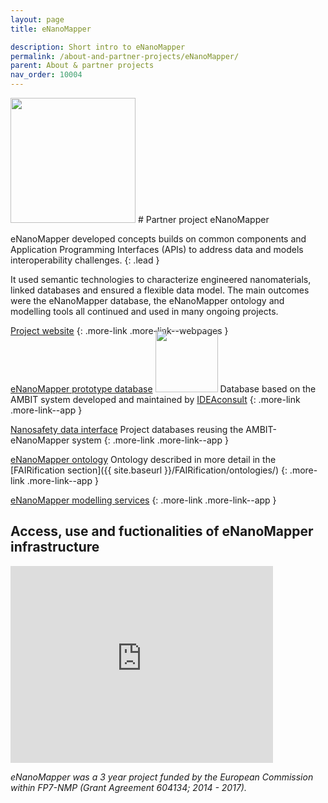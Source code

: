 ```yaml
---
layout: page
title: eNanoMapper

description: Short intro to eNanoMapper
permalink: /about-and-partner-projects/eNanoMapper/
parent: About & partner projects
nav_order: 10004
---
```

<img src="{{ site.baseurl }}/images/logos/eNanoMapper.png" width="200" class="image--right" />
#  Partner project eNanoMapper

eNanoMapper developed concepts builds on common components and Application Programming Interfaces (APIs) to address data and models interoperability challenges. 
{: .lead }

It used semantic technologies to characterize engineered nanomaterials, linked databases and ensured a flexible data model. The main outcomes were the eNanoMapper database, the eNanoMapper ontology and modelling tools all continued and used in many ongoing projects.

[Project website](http://www.enanomapper.net/)
{: .more-link .more-link--webpages }


[eNanoMapper prototype database](https://data.enanomapper.net/)
<img src="{{ site.baseurl }}/images/logos/idea.png" class="image--right" style="margin-top: -1.5rem" width="100"/>
Database based on the AMBIT system developed and maintained by [IDEAconsult](https://www.ideaconsult.net)
{: .more-link .more-link--app }

[Nanosafety data interface](https://search.data.enanomapper.net/)
Project databases reusing the AMBIT-eNanoMapper system
{: .more-link .more-link--app }

[eNanoMapper ontology](http://www.enanomapper.net/ontology)
Ontology described in more detail in the [FAIRification section]({{ site.baseurl }}/FAIRification/ontologies/)
{: .more-link .more-link--app }

[eNanoMapper modelling services](http://www.enanomapper.net/modelling)
{: .more-link .more-link--app }

## Access, use and fuctionalities of eNanoMapper infrastructure
<iframe width="420" height="315" src="https://www.youtube.com/embed/gz3cP25mWh8" frameborder="0" allowfullscreen="allowfullscreen">&nbsp;</iframe>

_eNanoMapper was a 3 year project funded by the European Commission within FP7-NMP (Grant Agreement 604134; 2014 - 2017)._
